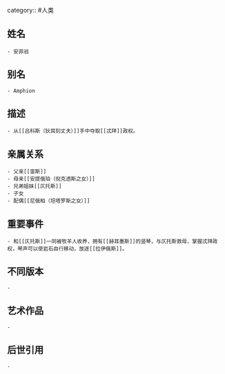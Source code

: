 category:: #人类
## 姓名
	- 安菲翁
## 别名
	- Amphion
## 描述
	- 从[[吕科斯（狄耳刻丈夫）]]手中夺取[[忒拜]]政权。
## 亲属关系
	- 父亲[[宙斯]]
	- 母亲[[安提俄珀（倪克透斯之女）]]
	- 兄弟姐妹[[仄托斯]]
	- 子女
	- 配偶[[尼俄柏（坦塔罗斯之女）]]
## 重要事件
	- 和[[仄托斯]]一同被牧羊人收养，拥有[[赫耳墨斯]]的竖琴，与仄托斯救母，掌握忒拜政权，琴声可以使岩石自行移动，放逐[[拉伊俄斯]]。
## 不同版本
	-
## 艺术作品
	-
## 后世引用
	-
